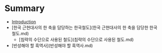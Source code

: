 # Summary

* [Introduction](README.md)
* [한국 근현대사의 한 축을 담당하는 한국철도](한국 근현대사의 한 축을 담당한 한국철도.md)
   * [침략의 수단으로 사용된 철도](침략의 수단으로 사용된 철도.md)
* [반성해야 할 흑역사](반성해야 할 흑역사.md)

